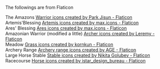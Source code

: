 The followings are from Flaticon

The Amazons <a href="https://www.flaticon.com/free-icons/warrior" title="warrior icons">Warrior icons created by Park Jisun - Flaticon</a><br>
Artemis'Blessing <a href="https://www.flaticon.com/free-icons/artemis" title="artemis icons">Artemis icons created by max.icons - Flaticon</a><br>
Ares' Blessing <a href="https://www.flaticon.com/free-icons/ares" title="ares icons">Ares icons created by max.icons - Flaticon</a><br>
Amazonian Warrior (modified a little) <a href="https://www.flaticon.com/free-icons/archer" title="archer icons">Archer icons created by Leremy - Flaticon</a><br>
Meadow <a href="https://www.flaticon.com/free-icons/grass" title="grass icons">Grass icons created by kornkun - Flaticon</a><br>
Archery Range <a href="https://www.flaticon.com/free-icons/archery-range" title="archery range icons">Archery range icons created by AGE - Flaticon</a><br>
Large Horse Stable <a href="https://www.flaticon.com/free-icons/stable" title="Stable icons">Stable icons created by Nikita Golubev - Flaticon</a><br>
Racecourse <a href="https://www.flaticon.com/free-icons/horse" title="horse icons">Horse icons created by istar_design_bureau - Flaticon</a>
